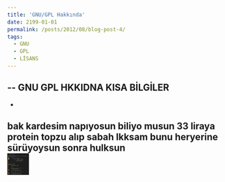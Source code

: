 ```yaml
---
title: 'GNU/GPL Hakkında'
date: 2199-01-01
permalink: /posts/2012/08/blog-post-4/
tags:
  - GNU
  - GPL
  - LİSANS
---
```

--
GNU GPL HKKIDNA KISA BİLGİLER
--


-
bak kardesim napıyosun biliyo musun 33 liraya protein topzu alıp sabah lkksam bunu heryerine sürüyoysun sonra hulksun
<br/><img src="/images/bubblegirdi.jpg" width="50" height="50">
-

